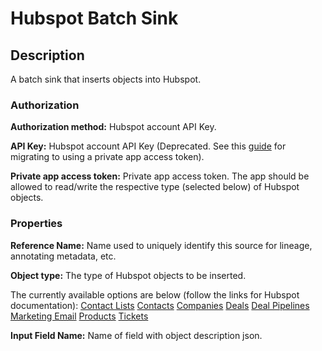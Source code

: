 # Hubspot Batch Sink
Description
-----------
A batch sink that inserts objects into Hubspot.

### Authorization

**Authorization method:** Hubspot account API Key.

**API Key:** Hubspot account API Key (Deprecated. See this [guide](https://developers.hubspot.com/docs/api/migrate-an-api-key-integration-to-a-private-app) for migrating to using a private app access token).

**Private app access token:** Private app access token. The app should be allowed to read/write the respective type (selected below) of Hubspot objects.

### Properties

**Reference Name:** Name used to uniquely identify this source for lineage, annotating metadata, etc.

**Object type:** The type of Hubspot objects to be inserted.

The currently available options are below (follow the links for Hubspot documentation):
  [Contact Lists](https://developers.hubspot.com/docs/methods/lists/create_list)
  [Contacts](https://developers.hubspot.com/docs/methods/contacts/create_contact)
  [Companies](https://developers.hubspot.com/docs/methods/companies/create_company)
  [Deals](https://developers.hubspot.com/docs/methods/deals/create_deal)
  [Deal Pipelines](https://developers.hubspot.com/docs/methods/pipelines/create_new_pipeline)
  [Marketing Email](https://developers.hubspot.com/docs/methods/cms_email/create-a-new-marketing-email)
  [Products](https://developers.hubspot.com/docs/methods/products/create-product)
  [Tickets](https://developers.hubspot.com/docs/methods/tickets/create-ticket)
  
  
  **Input Field Name:** Name of field with object description json.